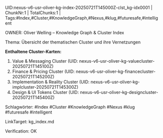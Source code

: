 UID:nexus-v6-usr-oliver-kg-index-20250721T145000Z-clst_kg-idx0001 | ChunkNr:1 | TotalChunks:1 | Tags:#Index,#Cluster,#KnowledgeGraph,#Nexus,#klug,#futuresafe,#intelligent

OWNER: Oliver Welling – Knowledge Graph & Cluster Index

Thema: Übersicht der thematischen Cluster und ihre Vernetzungen

**Enthaltene Cluster-Karten:**  
1. Value & Messaging Cluster (UID: nexus-v6-usr-oliver-kg-valuecluster-20250721T145100Z)  
2. Finance & Pricing Cluster (UID: nexus-v6-usr-oliver-kg-financecluster-20250721T145200Z)  
3. Implementation & Reality Cluster (UID: nexus-v6-usr-oliver-kg-implcluster-20250721T145300Z)  
4. Design & UI Tokens Cluster (UID: nexus-v6-usr-oliver-kg-designcluster-20250721T145400Z)

Schlagwörter: #Index #Cluster #KnowledgeGraph #Nexus #klug #futuresafe #intelligent

LinkTarget: kg_index.md  

Verification: OK
